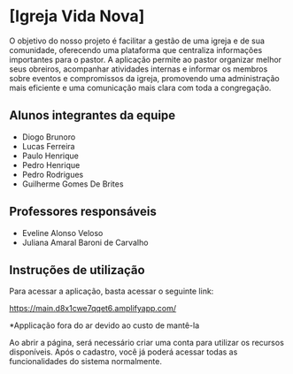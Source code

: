 # [Igreja Vida Nova]

O objetivo do nosso projeto é facilitar a gestão de uma igreja e de sua comunidade, oferecendo uma plataforma que centraliza informações importantes para o pastor. A aplicação permite ao pastor organizar melhor seus obreiros, acompanhar atividades internas e informar os membros sobre eventos e compromissos da igreja, promovendo uma administração mais eficiente e uma comunicação mais clara com toda a congregação.

## Alunos integrantes da equipe

* Diogo Brunoro
* Lucas Ferreira
* Paulo Henrique
* Pedro Henrique
* Pedro Rodrigues
* Guilherme Gomes De Brites

## Professores responsáveis

* Eveline Alonso Veloso
* Juliana Amaral Baroni de Carvalho

## Instruções de utilização

Para acessar a aplicação, basta acessar o seguinte link:

https://main.d8x1cwe7qqet6.amplifyapp.com/

*Applicação fora do ar devido ao custo de mantê-la

Ao abrir a página, será necessário criar uma conta para utilizar os recursos disponíveis. Após o cadastro, você já poderá acessar todas as funcionalidades do sistema normalmente.
